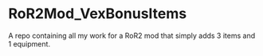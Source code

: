 # RoR2Mod_VexBonusItems
A repo containing all my work for a RoR2 mod that simply adds 3 items and 1 equipment.
